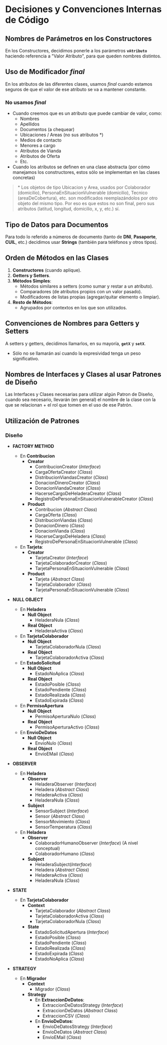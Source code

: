 # Decisiones y Convenciones Internas de Código

## Nombres de Parámetros en los Constructores

En los Constructores, decidimos ponerle a los parámetros **`vAtributo`** haciendo referencia a "Valor Atributo", para que queden nombres distintos.

## Uso de Modificador *final*

En los atributos de las diferentes clases, usamos *final* cuando estamos seguros de que el valor de ese atributo se va a mantener constante.

### No usamos *final*

- Cuando creemos que es un atributo que puede cambiar de valor, como:
  - Nombres
  - Apellidos
  - Documentos (a chequear)
  - Ubicaciones / Areas (no sus atributos \*)
  - Medios de contacto
  - Menores a cargo
  - Atributos de Vianda
  - Atributos de Oferta
  - Etc.
- Cuando los atributos se definen en una clase abstracta (por cómo manejamos los constructores, estos sólo se implementan en las clases concretas)

> \* Los objetos de tipo Ubicacion y Area, usados por Colaborador (domicilio), PersonaEnSituacionVulnerable (domicilio), Tecnico (areaDeCobertura), etc. son modificados reemplazándolos por otro objeto del mismo tipo. Por eso es que estos no son final, pero sus atributos (latitud, longitud, domicilio, x, y, etc.) sí.

## Tipo de Datos para Documentos

Para todo lo referido a números de documento (tanto de **DNI**, **Pasaporte**, **CUIL**, etc.) decidimos usar **Strings** (también para teléfonos y otros tipos).

## Orden de Métodos en las Clases

1. **Constructores** (cuando aplique).
2. **Getters y Setters**.
3. **Métodos Simples**:
   - Métodos similares a setters (como sumar y restar a un atributo).
   - Comparadores (de atributos propios con un valor pasado).
   - Modificadores de listas propias (agregar/quitar elemento o limpiar).
4. **Resto de Métodos**:
   - Agrupados por contextos en los que son utilizados.

## Convenciones de Nombres para Getters y Setters

A setters y getters, decidimos llamarlos, en su mayoría, **`getX`** y **`setX`**.

- Sólo no se llamarán así cuando la expresividad tenga un peso significativo.

## Nombres de Interfaces y Clases al usar Patrones de Diseño

Las Interfaces y Clases necesarias para utilizar algún Patron de Diseño, cuando sea necesario, llevarán (en general) el nombre de la clase con la que se relacionan + el rol que tomen en el uso de ese Patrón.

## Utilización de Patrones

### Diseño

- **FACTORY METHOD**
  - En **Contribucion**
    - **Creator**
      - ContribucionCreator (*Interface*)
      - CargaOfertaCreator (*Class*)
      - DistribucionViandasCreator (*Class*)
      - DonacionDineroCreator (*Class*)
      - DonacionViandaCreator (*Class*)
      - HacerseCargoDeHeladeraCreator (*Class*)
      - RegistroDePersonaEnSituacionVulnerableCreator (*Class*)
    - **Product**
      - Contribucion (*Abstract Class*)
      - CargaOferta (*Class*)
      - DistribucionViandas (*Class*)
      - DonacionDinero (*Class*)
      - DonacionVianda (*Class*)
      - HacerseCargoDeHeladera (*Class*)
      - RegistroDePersonaEnSituacionVulnerable (*Class*)
  - En **Tarjeta**:
    - **Creator**
      - TarjetaCreator (*Interface*)
      - TarjetaColaboradorCreator (*Class*)
      - TarjetaPersonaEnSituacionVulnerable (*Class*)
    - **Product**
      - Tarjeta (*Abstract Class*)
      - TarjetaColaborador (*Class*)
      - TarjetaPersonaEnSituacionVulnerable (*Class*)

- **NULL OBJECT**
  - En **Heladera**
    - **Null Object**
      - HeladeraNula (*Class*)
    - **Real Object**
      - HeladeraActiva (*Class*)
  - En **TarjetaColaborador**
    - **Null Object**
      - TarjetaColaboradorNula (*Class*)
    - **Real Object**
      - TarjetaColaboradorActiva (*Class*)
  - En **EstadoSolicitud**
    - **Null Object**
      - EstadoNoAplica (*Class*)
    - **Real Object**
      - EstadoPosible (*Class*)
      - EstadoPendiente (*Class*)
      - EstadoRealizada (*Class*)
      - EstadoExpirada (*Class*)
  - En **PermisoApertura**
    - **Null Object**
      - PermisoAperturaNulo (*Class*)
    - **Real Object**
      - PermisoAperturaActivo (*Class*)
  - En **EnvioDeDatos**
    - **Null Object**
      - EnvioNulo (*Class*)
    - **Real Object**
      - EnvioEMail (*Class*)

- **OBSERVER**
  - En **Heladera**
    - **Observer**
      - HeladeraObserver (*Interface*)
      - Heladera (*Abstract Class*)
      - HeladeraActiva (*Class*)
      - HeladeraNula (*Class*)
    - **Subject**
      - SensorSubject (*Interface*)
      - Sensor (*Abstract Class*)
      - SensorMovimiento (*Class*)
      - SensorTemperatura (*Class*)
  - En **Heladera**
    - **Observer**
      - ColaboradorHumanoObserver (*Interface*) (A nivel conceptual)
      - ColaboradorHumano (*Class*)
    - **Subject**
      - HeladeraSubject(*Interface*)
      - Heladera (*Abstract Class*)
      - HeladeraActiva (*Class*)
      - HeladeraNula (*Class*)

- **STATE**
  - En **TarjetaColaborador**
    - **Context**
      - TarjetaColaborador (*Abstract Class*)
      - TarjetaColaboradorActiva (*Class*)
      - TarjetaColaboradorNula (*Class*)
    - **State**
      - EstadoSolicitudApertura (*Interface*)
      - EstadoPosible (*Class*)
      - EstadoPendiente (*Class*)
      - EstadoRealizada (*Class*)
      - EstadoExpirada (*Class*)
      - EstadoNoAplica (*Class*)

- **STRATEGY**
  - En **Migrador**
    - **Context**
      - Migrador (*Class*)
    - **Strategy**
      - En **ExtraccionDeDatos**:
        - ExtraccionDeDatosStrategy (*Interface*)
        - ExtraccionDeDatos (*Abstract Class*)
        - ExtraccionCSV (*Class*)
      - En **EnvioDeDatos**:
        - EnvioDeDatosStrategy (*Interface*)
        - EnvioDeDatos (*Abstract Class*)
        - EnvioEMail (*Class*)
